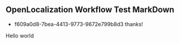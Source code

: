 ## OpenLocalization Workflow Test MarkDown
* f609a0d8-7bea-4413-9773-9672e799b8d3 
thanks!

Hello world